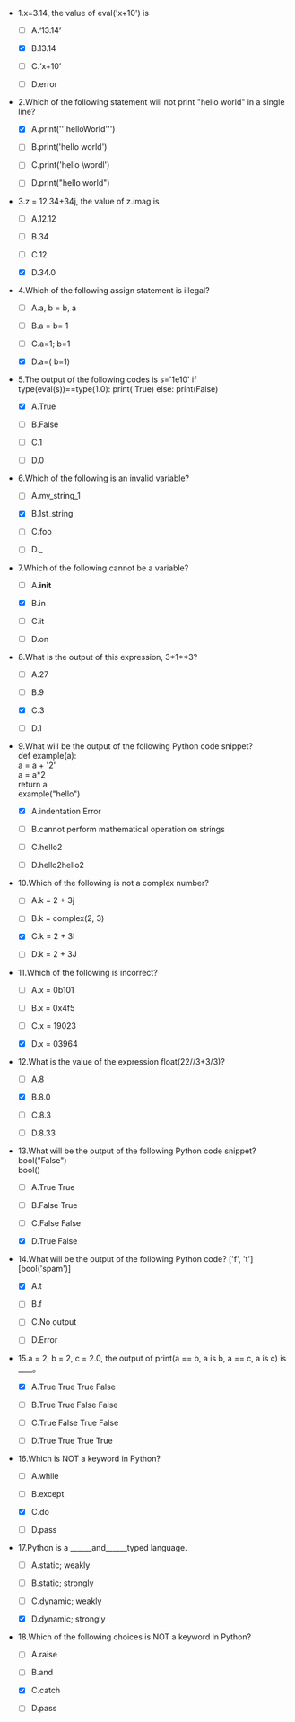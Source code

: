 - 1.x=3.14, the value of eval('x+10') is

  - [ ] A.‘13.14’

  - [x] B.13.14

  - [ ] C.‘x+10’

  - [ ] D.error

- 2.Which of the following statement will not print "hello world" in a single line?

  - [x] A.print('''helloWorld''')

  - [ ] B.print('hello world')

  - [ ] C.print('hello \wordl')

  - [ ] D.print("hello world")

- 3.z = 12.34+34j, the value of z.imag is

  - [ ] A.12.12

  - [ ] B.34

  - [ ] C.12

  - [x] D.34.0

- 4.Which of the following assign statement is illegal?

  - [ ] A.a, b = b, a

  - [ ] B.a = b= 1

  - [ ] C.a=1; b=1

  - [x] D.a=( b=1)

- 5.The output of the following codes is 
s='1e10' 
if type(eval(s))==type(1.0): 
    print( True) 
else: 
    print(False)

  - [x] A.True

  - [ ] B.False

  - [ ] C.1

  - [ ] D.0

- 6.Which of the following is an invalid variable?

  - [ ] A.my_string_1

  - [x] B.1st_string

  - [ ] C.foo

  - [ ] D._

- 7.Which of the following cannot be a variable?

  - [ ] A.__init__

  - [x] B.in

  - [ ] C.it

  - [ ] D.on

- 8.What is the output of this expression, 3*1**3?

  - [ ] A.27

  - [ ] B.9

  - [x] C.3

  - [ ] D.1

- 9.What will be the output of the following Python code snippet?  
def example(a):  
a = a + '2'  
a = a*2  
return a  
example("hello")

  - [x] A.indentation Error

  - [ ] B.cannot perform mathematical operation on strings

  - [ ] C.hello2

  - [ ] D.hello2hello2

- 10.Which of the following is not a complex number?

  - [ ] A.k = 2 + 3j

  - [ ] B.k = complex(2, 3)

  - [x] C.k = 2 + 3l

  - [ ] D.k = 2 + 3J

- 11.Which of the following is incorrect?

  - [ ] A.x = 0b101

  - [ ] B.x = 0x4f5

  - [ ] C.x = 19023

  - [x] D.x = 03964

- 12.What is the value of the expression float(22//3+3/3)?

  - [ ] A.8

  - [x] B.8.0

  - [ ] C.8.3

  - [ ] D.8.33

- 13.What will be the output of the following Python code snippet?  
  bool("False")  
  bool()

  - [ ] A.True True

  - [ ] B.False True

  - [ ] C.False False

  - [x] D.True False

- 14.What will be the output of the following Python code?
['f', 't'][bool('spam')]

  - [x] A.t

  - [ ] B.f

  - [ ] C.No output

  - [ ] D.Error

- 15.a = 2, b = 2, c = 2.0, the output of print(a == b, a is b, a == c, a is c) is ____。
  - [x] A.True  True  True  False

  - [ ] B.True  True  False  False

  - [ ] C.True  False  True  False

  - [ ] D.True  True  True  True 

- 16.Which is NOT a keyword in Python?

  - [ ] A.while

  - [ ] B.except 

  - [x] C.do

  - [ ] D.pass

- 17.Python is a ______and______typed language.

  - [ ] A.static; weakly

  - [ ] B.static; strongly

  - [ ] C.dynamic; weakly

  - [x] D.dynamic; strongly

- 18.Which of the following choices is NOT a keyword in Python?  
  - [ ] A.raise

  - [ ] B.and

  - [x] C.catch

  - [ ] D.pass
